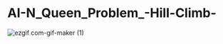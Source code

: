# AI-N_Queen_Problem_-Hill-Climb-
![ezgif com-gif-maker (1)](https://user-images.githubusercontent.com/96916049/159749280-e3a0bad2-bbf7-41bc-a7db-f0e87b2a31d4.gif)

